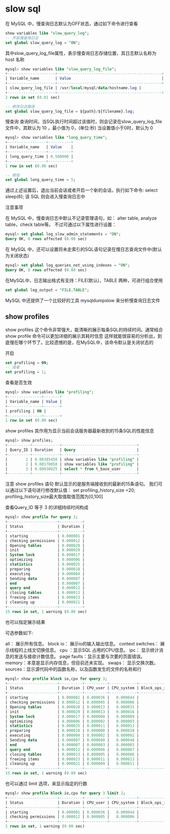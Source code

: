 # slow sql

在 MySQL 中，慢查询日志默认为OFF状态，通过如下命令进行查看

```sql
show variables like "slow_query_log";
-- 开启慢查询日志
set global slow_query_log = "ON";
```

其中slow_query_log_file属性，表示慢查询日志存储位置，其日志默认名称为 host 名称

```sql
mysql> show variables like "slow_query_log_file";
+---------------------+----------------------------------------------+
| Variable_name       | Value                                        |
+---------------------+----------------------------------------------+                                     |
| slow_query_log_file | /usr/local/mysql/data/hostname.log |
+---------------------+----------------------------------------------+
2 rows in set (0.01 sec)

-- 修改日志路径
set global slow_query_log_file = ${path}/${filename}.log;
```

慢查询 查询时间，当SQL执行时间超过该值时，则会记录在slow_query_log_file 文件中，其默认为 10 ，最小值为 0，(单位:秒)
当设置值小于0时，默认为 0

```sql
mysql> show variables like "long_query_time";
+-----------------+----------+
| Variable_name   | Value    |
+-----------------+----------+
| long_query_time | 0.500000 |
+-----------------+----------+
1 row in set (0.00 sec)

-- 修改
set global long_query_time = 5;
```

通过上述设置后，退出当前会话或者开启一个新的会话，执行如下命令:
select sleep(6);
该 SQL 则会进入慢查询日志中

注意事项

在 MySQL 中，慢查询日志中默认不记录管理语句，如：
alter table, analyze table，check table等。
不过可通过以下属性进行设置：

```sql
mysql> set global log_slow_admin_statements = "ON";
Query OK, 0 rows affected (0.00 sec)
```

在 MySQL 中，还可以设置将未走索引的SQL语句记录在慢日志查询文件中(默认为关闭状态)

```sql
mysql> set global log_queries_not_using_indexes = "ON";
Query OK, 0 rows affected (0.00 sec)
```

在MySQL中，日志输出格式有支持：FILE(默认)，TABLE 两种，可进行组合使用

```sql
set global log_output = "FILE,TABLE";
```

MySQL 中还提供了一个比较好的工具 mysqldumpslow 来分析慢查询日志文件

## show profiles

show profiles 这个命令非常强大，能清晰的展示每条SQL的持续时间。通常结合show profile 命令可以更加详细的展示其耗时信息
这样就能很容易的分析出，到底慢在哪个环节了。比较遗憾的是，在MySQL中，该命令默认是关闭状态的

开启

```sql
set profiling = ON;
-- 或者
set profiling = 1;
```

查看是否生效

```sql
mysql> show variables like "profiling";
+---------------+-------+
| Variable_name | Value |
+---------------+-------+
| profiling | ON |
+---------------+-------+
1 row in set (0.00 sec)
```

show profiles 其作用为显示当前会话服务器最新收到的15条SQL的性能信息

```sql
mysql> show profiles;
+----------+------------+---------------------------------+
| Query_ID | Duration   | Query                           |
+----------+------------+---------------------------------+
|        1 | 0.00385450 | show variables like "profiling" |
|        2 | 0.00170050 | show variables like "profiling" |
|        3 | 0.00038025 | select * from t_base_user       |
+----------+------------+---------------------------------+
```

注意
show profiles 语句 默认显示的是服务端接收到的最新的15条语句。
我们可以通过以下语句进行修改默认值：
set profiling_history_size =20;
profiling_history_size最大取值取值范围为[0,100]

查看Query_ID 等于 3 的详细持续时间构成

```sql
mysql> show profile for query 3;
+----------------------+----------+
| Status               | Duration |
+----------------------+----------+
| starting             | 0.000081 |
| checking permissions | 0.000012 |
| Opening tables       | 0.000028 |
| init                 | 0.000029 |
| System lock          | 0.000017 |
| optimizing           | 0.000006 |
| statistics           | 0.000025 |
| preparing            | 0.000018 |
| executing            | 0.000004 |
| Sending data         | 0.000087 |
| end                  | 0.000007 |
| query end            | 0.000012 |
| closing tables       | 0.000013 |
| freeing items        | 0.000023 |
| cleaning up          | 0.000021 |
+----------------------+----------+
15 rows in set, 1 warning (0.00 sec)
```

也可以指定展示结果

可选参数如下:

all： 展示所有信息。
block io： 展示io的输入输出信息。
context switches： 展示线程的上线文切换信息。
cpu ：显示SQL 占用的CPU信息。
ipc： 显示统计消息的发送与接收计数信息。
page faults：显示主要与次要的页面错误。
memory：本意是显示内存信息，但目前还未实现。
swaps： 显示交换次数。
sources：显示源代码中的函数名称，以及函数发生的文件的名称和行

```sql
mysql> show profile block io,cpu for query 3;
+----------------------+----------+----------+------------+--------------+---------------+
| Status               | Duration | CPU_user | CPU_system | Block_ops_in | Block_ops_out |
+----------------------+----------+----------+------------+--------------+---------------+
| starting             | 0.000081 | 0.000036 |   0.000044 |            0 |             0 |
| checking permissions | 0.000012 | 0.000005 |   0.000006 |            0 |             0 |
| Opening tables       | 0.000028 | 0.000013 |   0.000015 |            0 |             0 |
| init                 | 0.000029 | 0.000013 |   0.000016 |            0 |             0 |
| System lock          | 0.000017 | 0.000008 |   0.000009 |            0 |             0 |
| optimizing           | 0.000006 | 0.000002 |   0.000003 |            0 |             0 |
| statistics           | 0.000025 | 0.000011 |   0.000013 |            0 |             0 |
| preparing            | 0.000018 | 0.000008 |   0.000010 |            0 |             0 |
| executing            | 0.000004 | 0.000002 |   0.000002 |            0 |             0 |
| Sending data         | 0.000087 | 0.000040 |   0.000048 |            0 |             0 |
| end                  | 0.000007 | 0.000003 |   0.000003 |            0 |             0 |
| query end            | 0.000012 | 0.000006 |   0.000007 |            0 |             0 |
| closing tables       | 0.000013 | 0.000005 |   0.000006 |            0 |             0 |
| freeing items        | 0.000023 | 0.000011 |   0.000013 |            0 |             0 |
| cleaning up          | 0.000021 | 0.000009 |   0.000011 |            0 |             0 |
+----------------------+----------+----------+------------+--------------+---------------+
15 rows in set, 1 warning (0.00 sec)
```

也可以通过 limit 选项，来显示指定的行数

```sql
mysql> show profile block io,cpu for query 3 limit 2;
+----------------------+----------+----------+------------+--------------+---------------+
| Status               | Duration | CPU_user | CPU_system | Block_ops_in | Block_ops_out |
+----------------------+----------+----------+------------+--------------+---------------+
| starting             | 0.000081 | 0.000036 |   0.000044 |            0 |             0 |
| checking permissions | 0.000012 | 0.000005 |   0.000006 |            0 |             0 |
+----------------------+----------+----------+------------+--------------+---------------+
2 rows in set, 1 warning (0.00 sec)
```